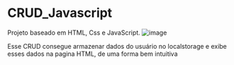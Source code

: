# CRUD_Javascript
Projeto baseado em HTML, Css e JavaScript.
![image](https://user-images.githubusercontent.com/109708821/228016620-73584fe0-9d92-4485-b6c0-4fd60b28c224.png)

   Esse CRUD consegue armazenar dados do usuário no localstorage e exibe esses dados na pagina HTML, de uma forma bem intuitiva
